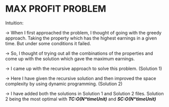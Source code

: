 # MAX PROFIT PROBLEM


Intuition: 


-> When I first approached the problem, I thought of going with the greedy approach. Taking the property which has the highest earnings in a given time. But under some conditions it failed.

-> So, I thought of trying out all the combinations of the properties and come up with the solution which gave the maximum earnings.

-> I came up with the recursive approach to solve this problem. (Solution 1)

-> Here I have given the recursive solution and then improved the space complexity by using dynamic programming. (Solution 2)

-> I have added both the solutions in Solution 1 and Solution 2 files. Solution 2 being the most optimal with **_TC:O(N*timeUnit)_** and **_SC:O(N*timeUnit)_**


